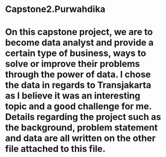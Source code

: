 # Capstone2.Purwahdika

# On this capstone project, we are to become data analyst and provide a certain type of business, ways to solve or improve their problems through the power of data. I chose the data in regards to Transjakarta as I believe it was an interesting topic and a good challenge for me. Details regarding the project such as the background, problem statement and data are all written on the other file attached to this file.
